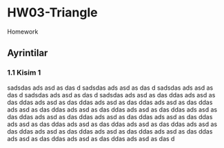# HW03-Triangle
Homework

## Ayrintilar
### 1.1 Kisim 1
sadsdas ads asd as das d
sadsdas ads asd as das d
sadsdas ads asd as das d
sadsdas ads asd as das d
sadsdas ads asd as das ddas ads asd as das ddas ads asd as das ddas ads asd as das ddas ads asd as das ddas ads asd as das ddas ads asd as das ddas ads asd as das ddas ads asd as das ddas ads asd as das ddas ads asd as das ddas ads asd as das ddas ads asd as das ddas ads asd as das ddas ads asd as das ddas ads asd as das ddas ads asd as das ddas ads asd as das ddas ads asd as das ddas ads asd as das ddas ads asd as das ddas ads asd as das d
